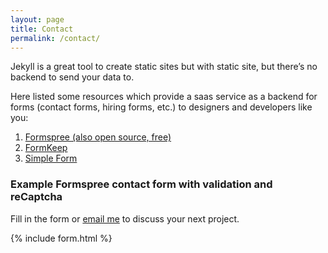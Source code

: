 ```yaml
---
layout: page
title: Contact
permalink: /contact/
---
```


Jekyll is a great tool to create static sites but with static site, but there’s no backend to send your data to.

Here listed some resources which provide a saas service as a backend for forms (contact forms, hiring forms, etc.) to designers and developers like you:

1. [Formspree (also open source, free)](https://formspree.io/)
2. [FormKeep](https://formkeep.com/guides/contact-form-jekyll)
3. [Simple Form](https://getsimpleform.com/)

### Example Formspree contact form with validation and reCaptcha

Fill in the form or [email me](mailto:{{site.email}}) to discuss your next project.

{% include form.html %}
